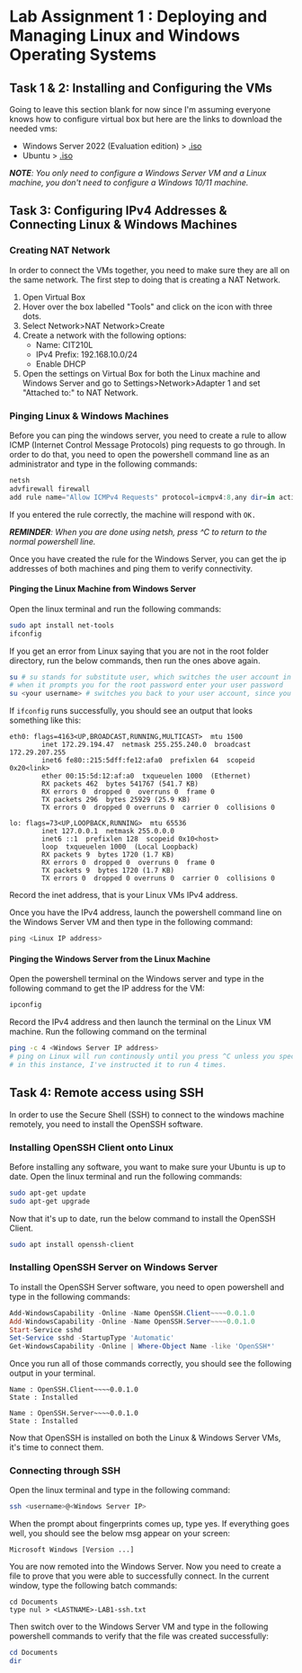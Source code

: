 # Lab Assignment 1 : Deploying and Managing Linux and Windows Operating Systems
## Task 1 & 2: Installing and Configuring the VMs

Going to leave this section blank for now since I'm assuming everyone knows how to configure virtual box but here are the links to download the needed vms:
- Windows Server 2022 (Evaluation edition) > [.iso](https://go.microsoft.com/fwlink/p/?LinkID=2195280&clcid=0x409&culture=en-us&country=US)
- Ubuntu > [.iso](https://releases.ubuntu.com/22.04.3/ubuntu-22.04.3-desktop-amd64.iso?_gl=1*1ya5rm2*_gcl_au*NDIxNjk2NzA1LjE3MDY3NDU4NDg.&_ga=2.225222554.1416801686.1708388918-537373877.1706745814) 

*<b>NOTE</b>: You only need to configure a Windows Server VM and a Linux machine, you don't need to configure a Windows 10/11 machine.*

## Task 3: Configuring IPv4 Addresses & Connecting Linux & Windows Machines

### Creating NAT Network

In order to connect the VMs together, you need to make sure they are all on the same network. The first step to doing that is creating a NAT Network. 
1. Open Virtual Box
1. Hover over the box labelled "Tools" and click on the icon with three dots.
1. Select Network>NAT Network>Create
1. Create a network with the following options:
	* Name: CIT210L
	* IPv4 Prefix: 192.168.10.0/24
	* Enable DHCP
1. Open the settings on Virtual Box for both the Linux machine and Windows Server and go to Settings>Network>Adapter 1 and set "Attached to:" to NAT Network.

### Pinging Linux & Windows Machines

Before you can ping the windows server, you need to create a rule to allow ICMP (Internet Control Message Protocols) ping requests to go through. In order to do that, you need to open the powershell command line as an administrator and type in the following commands: <br>
```powershell
netsh 
advfirewall firewall 
add rule name="Allow ICMPv4 Requests" protocol=icmpv4:8,any dir=in action=allow
```
If you entered the rule correctly, the machine will respond with `OK.`

*<b>REMINDER</b>: When you are done using netsh, press ^C to return to the normal powershell line.*

Once you have created the rule for the Windows Server, you can get the ip addresses of both machines and ping them to verify connectivity.

#### Pinging the Linux Machine from Windows Server

Open the linux terminal and run the following commands: <br>
```bash
sudo apt install net-tools
ifconfig
``` 
If you get an error from Linux saying that you are not in the root folder directory, run the below commands, then run the ones above again.
```bash
su # su stands for substitute user, which switches the user account in the terminal. Leaving it blank causes it to default to root
# when it prompts you for the root password enter your user password
su <your username> # switches you back to your user account, since you don't want to stay in root
```
If `ifconfig` runs successfully, you should see an output that looks something like this:
```
eth0: flags=4163<UP,BROADCAST,RUNNING,MULTICAST>  mtu 1500
        inet 172.29.194.47  netmask 255.255.240.0  broadcast 172.29.207.255
        inet6 fe80::215:5dff:fe12:afa0  prefixlen 64  scopeid 0x20<link>
        ether 00:15:5d:12:af:a0  txqueuelen 1000  (Ethernet)
        RX packets 462  bytes 541767 (541.7 KB)
        RX errors 0  dropped 0  overruns 0  frame 0
        TX packets 296  bytes 25929 (25.9 KB)
        TX errors 0  dropped 0 overruns 0  carrier 0  collisions 0

lo: flags=73<UP,LOOPBACK,RUNNING>  mtu 65536
        inet 127.0.0.1  netmask 255.0.0.0
        inet6 ::1  prefixlen 128  scopeid 0x10<host>
        loop  txqueuelen 1000  (Local Loopback)
        RX packets 9  bytes 1720 (1.7 KB)
        RX errors 0  dropped 0  overruns 0  frame 0
        TX packets 9  bytes 1720 (1.7 KB)
        TX errors 0  dropped 0 overruns 0  carrier 0  collisions 0
```
Record the inet address, that is your Linux VMs IPv4 address.

Once you have the IPv4 address, launch the powershell command line on the Windows Server VM and then type in the following command:
```powershell
ping <Linux IP address>
```

#### Pinging the Windows Server from the Linux Machine

Open the powershell terminal on the Windows server and type in the following command to get the IP address for the VM:
```powershell
ipconfig
```

Record the IPv4 address and then launch the terminal on the Linux VM machine. Run the following command on the terminal
```bash
ping -c 4 <Windows Server IP address>
# ping on Linux will run continously until you press ^C unless you specify how many times to ping by passing the -c arguement
# in this instance, I've instructed it to run 4 times.
```

## Task 4: Remote access using SSH

In order to use the Secure Shell (SSH) to connect to the windows machine remotely, you need to install the OpenSSH software.

### Installing OpenSSH Client onto Linux

Before installing any software, you want to make sure your Ubuntu is up to date. Open the linux terminal and run the following commands: 
```bash
sudo apt-get update
sudo apt-get upgrade
```
Now that it's up to date, run the below command to install the OpenSSH Client.
```bash
sudo apt install openssh-client
```

### Installing OpenSSH Server on Windows Server

To install the OpenSSH Server software, you need to open powershell and type in the following commands:
```powershell
Add-WindowsCapability -Online -Name OpenSSH.Client~~~~0.0.1.0
Add-WindowsCapability -Online -Name OpenSSH.Server~~~~0.0.1.0
Start-Service sshd
Set-Service sshd -StartupType 'Automatic'
Get-WindowsCapability -Online | Where-Object Name -like 'OpenSSH*'
```
Once you run all of those commands correctly, you should see the following output in your terminal.
```
Name : OpenSSH.Client~~~~0.0.1.0
State : Installed

Name : OpenSSH.Server~~~~0.0.1.0
State : Installed
```

Now that OpenSSH is installed on both the Linux & Windows Server VMs, it's time to connect them.

### Connecting through SSH

Open the linux terminal and type in the following command:
```bash
ssh <username>@<Windows Server IP>
```
When the prompt about fingerprints comes up, type yes. If everything goes well, you should see the below msg appear on your screen:
```
Microsoft Windows [Version ...]
```
You are now remoted into the Windows Server. Now you need to create a file to prove that you were able to successfully connect. In the current window, type the following batch commands:
```batch
cd Documents
type nul > <LASTNAME>-LAB1-ssh.txt
```
Then switch over to the Windows Server VM and type in the following powershell commands to verify that the file was created successfully:
```powershell
cd Documents
dir
```